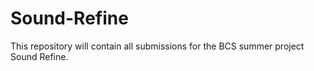 # Sound-Refine
This repository will contain all submissions for the BCS summer project Sound Refine.

